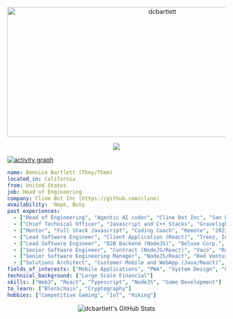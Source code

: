 
<!-- <p align="center">
<img alt="loficity" width="600px" src="https://github.com/HyunCafe/HyunCafe/raw/main/assests/loficity.gif"</img>
</p> -->

<p align="center">
  <img src="https://socialify.git.ci/dcbartlett/dcbartlett/image?font=Source%20Code%20Pro&forks=1&issues=1&language=1&name=1&owner=1&pattern=Plus&pulls=1&stargazers=1&theme=Dark" alt="dcbartlett" width="700" height="300" />
</p>

<p align="center">
  <img src="https://github-profile-trophy.vercel.app/?username=dcbartlett&theme=onedark&column=-1" />
</p>

[![activity graph](https://github-readme-activity-graph.vercel.app/graph?username=dcbartlett&theme=github-dark-dimmed&custom_title=dcbartlett%20Activity%20Graph&hide_border=true)](https://github.com/ashutosh00710/github-readme-activity-graph)

```yaml
name: Dennise Bartlett (They/Them)
located_in: California
from: United States
job: Head of Engineering
company: Cline Bot Inc (https://github.com/cline)
availability:  Nope, Busy
past experiences:
  - ["Head of Engineering", "Agentic AI coder", "Cline Bot Inc", "San Francisco, CA", "2025-Now"]
  - ["Chief Technical Officer", "Javascript and C++ Stacks", "Gravelight Studios", "Remote", "2024-Now"]
  - ["Mentor", "Full Stack Javascript", "Coding Coach", "Remote", "2023-2025"]
  - ["Lead Software Engineer", "Client Application (React)", "Treez, Inc", "Remote", "2022-2023"]
  - ["Lead Software Engineer", "B2B Backend (NodeJS)", "Deluxe Corp.", "Remote", "2021-2022"]
  - ["Senior Software Engineer", "Contract (NodeJS/React)", "Vaco", "Remote", "2020-2021"]
  - ["Senior Software Engineering Manager", "NodeJS/React", "Red Ventures", "Charlotte, NC", "2019-2020"]
  - ["Solutions Architect", "Customer Mobile and WebApp (Java/React)", "Netspend", "Austin, TX", "2015-2019"]
fields_of_interests: ["Mobile Applications", "PWA", "System Design", "Cyber Security"]
technical_background: ["Large Scale Financial"]
skills: ["Web3", "React", "Typescript", "NodeJS", "Game Development"]
to_learn: ["Blockchain", "Cryptography"]
hobbies: ["Competitive Gaming", "IoT", "Hiking"]
```

<p align="center">
    <img alt="dcbartlett's GitHub Stats" src="https://github-readme-stats.vercel.app/api?username=dcbartlett&count_private=true&show_icons=true&theme=onedark&hide_border=true" />
</p>


<!-- Liked it ? -->

<!-- *ERC-20 / EVM: **0x07ed706146545d01fa66a3c08ebca8c93a0089e5***

*BTC: **bc1q3lu85cfkrc20ut64v90y428l79wfnv83mu72jv*** -->

<!-- <p align="center">
  <img src="https://capsule-render.vercel.app/api?type=waving&color=gradient&height=60&section=footer"/>
</p> -->
